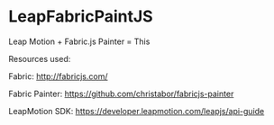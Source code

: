 LeapFabricPaintJS
=================

Leap Motion + Fabric.js Painter = This

Resources used:

Fabric: http://fabricjs.com/

Fabric Painter: https://github.com/christabor/fabricjs-painter

LeapMotion SDK: https://developer.leapmotion.com/leapjs/api-guide
